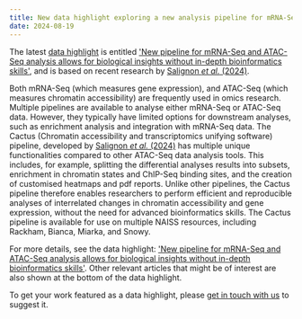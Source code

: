 ```yaml
---
title: New data highlight exploring a new analysis pipeline for mRNA-Seq and ATAC-Seq data
date: 2024-08-19
---
```


The latest [data highlight](/highlights/) is entitled ['New pipeline for mRNA-Seq and ATAC-Seq analysis allows for biological insights without in-depth bioinformatics skills'](/highlights/cactus/), and is based on recent research by [Salignon _et al._ (2024)](https://doi.org/10.1016/j.ygeno.2024.110858).

Both mRNA-Seq (which measures gene expression), and ATAC-Seq (which measures chromatin accessibility) are frequently used in omics research. Multiple pipelines are available to analyse either mRNA-Seq or ATAC-Seq data. However, they typically have limited options for downstream analyses, such as enrichment analysis and integration with mRNA-Seq data. The Cactus (Chromatin accessibility and transcriptomics unifying software) pipeline, developed by [Salignon _et al._ (2024)](https://doi.org/10.1016/j.ygeno.2024.110858) has multiple unique functionalities compared to other ATAC-Seq data analysis tools. This includes, for example, splitting the differential analyses results into subsets, enrichment in chromatin states and ChIP-Seq binding sites, and the creation of customised heatmaps and pdf reports. Unlike other pipelines, the Cactus pipeline therefore enables researchers to perform efficient and reproducible analyses of interrelated changes in chromatin accessibility and gene expression, without the need for advanced bioinformatics skills. The Cactus pipeline is available for use on multiple NAISS resources, including Rackham, Bianca, Miarka, and Snowy.

For more details, see the data highlight: ['New pipeline for mRNA-Seq and ATAC-Seq analysis allows for biological insights without in-depth bioinformatics skills'](/highlights/cactus/). Other relevant articles that might be of interest are also shown at the bottom of the data highlight.

To get your work featured as a data highlight, please [get in touch with us](/contact/) to suggest it.
